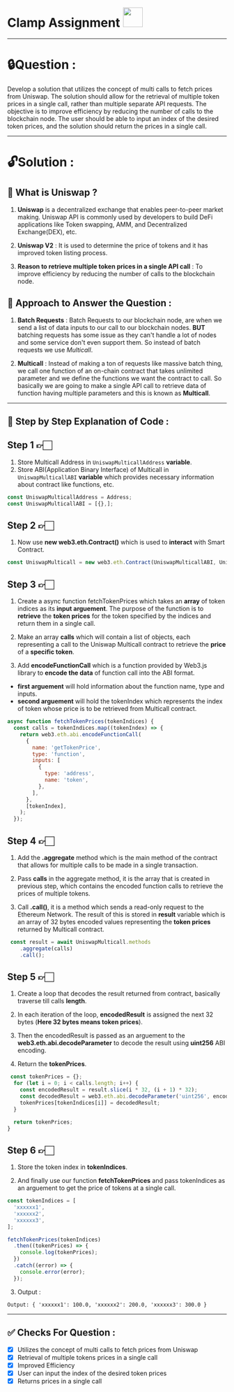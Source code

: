 # Clamp Assignment <img src="https://media.giphy.com/media/3o7Zen3RCzrnhHnSkU/giphy.gif" width="45" height="45" />

---

# 🔒Question :

Develop a solution that utilizes the concept of multi calls to fetch prices from Uniswap. The solution should allow for the retrieval of multiple token prices in a single call, rather than multiple separate API requests. The objective is to improve efficiency by reducing the number of calls to the blockchain node. The user should be able to input an index of the desired token prices, and the solution should return the prices in a single call.

---

# 🔓Solution :

## 🔑 What is Uniswap ?

1. **Uniswap** is a decentralized exchange that enables peer-to-peer market making. Uniswap API is commonly used by developers to build DeFi applications like Token swapping, AMM, and Decentralized Exchange(DEX), etc.

2. **Uniswap V2** : It is used to determine the price of tokens and it has improved token listing process.

3. **Reason to retrieve multiple token prices in a single API call** : To improve efficiency by reducing the number of calls to the blockchain node.

## 🔑 Approach to Answer the Question :

1. **Batch Requests** : Batch Requests to our blockchain node, are when we send a list of data inputs to our call to our blockchain nodes. **BUT** batching requests has some issue as they can't handle a lot of nodes and some service don't even support them. So instead of batch requests we use _Multicall_.

2. **Multicall** : Instead of making a ton of requests like massive batch thing, we call one function of an on-chain contract that takes unlimited parameter and we define the functions we want the contract to call. So basically we are going to make a single API call to retrieve data of function having multiple parameters and this is known as **Multicall**.

---

## 🔑 Step by Step Explanation of Code :

## Step 1 👉🏻

1. Store Multicall Address in `UniswapMulticallAddress` **variable**.
2. Store ABI(Application Binary Interface) of Multicall in `UniswapMulticallABI` **variable** which provides necessary information about contract like functions, etc.

```web3.js
const UniswapMulticallAddress = Address;
const UniswapMulticallABI = [{},];
```

## Step 2 👉🏻

1. Now use **new web3.eth.Contract()** which is used to **interact** with Smart Contract.

```web3.js
const UniswapMulticall = new web3.eth.Contract(UniswapMulticallABI, UniswapMulticallAddress);
```

## Step 3 👉🏻

1. Create a async function fetchTokenPrices which takes an **array** of token indices as its **input arguement**. The purpose of the function is to **retrieve** the **token prices** for the token specified by the indices and return them in a single call.

2. Make an array **calls** which will contain a list of objects, each representing a call to the Uniswap Multicall contract to retrieve the **price** of a **specific token**.

3. Add **encodeFunctionCall** which is a function provided by Web3.js library to **encode the data** of function call into the ABI format.

- **first arguement** will hold information about the function name, type and inputs.
- **second arguement** will hold the tokenIndex which represents the index of token whose price is to be retrieved from Multicall contract.

```web3.js
async function fetchTokenPrices(tokenIndices) {
  const calls = tokenIndices.map((tokenIndex) => {
    return web3.eth.abi.encodeFunctionCall(
      {
        name: 'getTokenPrice',
        type: 'function',
        inputs: [
          {
            type: 'address',
            name: 'token',
          },
        ],
      },
      [tokenIndex],
    );
  });
```

## Step 4 👉🏻

1. Add the **.aggregate** method which is the main method of the contract that allows for multiple calls to be made in a single transaction.

2. Pass **calls** in the aggregate method, it is the array that is created in previous step, which contains the encoded function calls to retrieve the prices of multiple tokens.

3. Call **.call()**, it is a method which sends a read-only request to the Ethereum Network. The result of this is stored in **result** variable which is an array of 32 bytes encoded values representing the **token prices** returned by Multicall contract.

```web3.js
 const result = await UniswapMulticall.methods
    .aggregate(calls)
    .call();
```

## Step 5 👉🏻

1. Create a loop that decodes the result returned from contract, basically traverse till calls **length**.

2. In each iteration of the loop, **encodedResult** is assigned the next 32 bytes (**Here 32 bytes means token prices**).

3. Then the encodedResult is passed as an arguement to the **web3.eth.abi.decodeParameter** to decode the result using **uint256** ABI encoding.

4. Return the **tokenPrices**.

```web3.js
 const tokenPrices = {};
  for (let i = 0; i < calls.length; i++) {
    const encodedResult = result.slice(i * 32, (i + 1) * 32);
    const decodedResult = web3.eth.abi.decodeParameter('uint256', encodedResult);
    tokenPrices[tokenIndices[i]] = decodedResult;
  }

  return tokenPrices;
}
```

## Step 6 👉🏻

1. Store the token index in **tokenIndices**.

2. And finally use our function **fetchTokenPrices** and pass tokenIndices as an arguement to get the price of tokens at a single call.

```web3.js
const tokenIndices = [
  'xxxxxx1',
  'xxxxxx2',
  'xxxxxx3',
];

fetchTokenPrices(tokenIndices)
  .then((tokenPrices) => {
    console.log(tokenPrices);
  })
  .catch((error) => {
    console.error(error);
  });
```

3. Output :

```
Output: { 'xxxxxx1': 100.0, 'xxxxxx2': 200.0, 'xxxxxx3': 300.0 }
```

---

## ✅ Checks For Question :

- [x] Utilizes the concept of multi calls to fetch prices from Uniswap
- [x] Retrieval of multiple tokens prices in a single call
- [x] Improved Efficiency
- [x] User can input the index of the desired token prices
- [x] Returns prices in a single call
